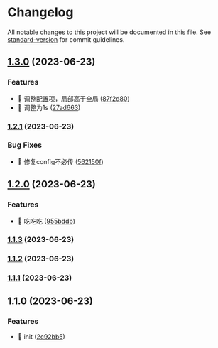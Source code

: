 # Changelog

All notable changes to this project will be documented in this file. See [standard-version](https://github.com/conventional-changelog/standard-version) for commit guidelines.

## [1.3.0](https://github.com/coding327/webStorage/compare/v1.2.1...v1.3.0) (2023-06-23)


### Features

* 🚀 调整配置项，局部高于全局 ([87f2d80](https://github.com/coding327/webStorage/commit/87f2d806b867f39ee9e3da859532389ca4455055))
* 🚀 调整为1s ([27ad663](https://github.com/coding327/webStorage/commit/27ad6634aa51039cb700730ba90d024bacf28d26))

### [1.2.1](https://github.com/coding327/webStorage/compare/v1.2.0...v1.2.1) (2023-06-23)


### Bug Fixes

* 🧩 修复config不必传 ([562150f](https://github.com/coding327/webStorage/commit/562150f6cf6c02493e24c38248f34b8f8010b19c))

## [1.2.0](https://github.com/coding327/webStorage/compare/v1.1.3...v1.2.0) (2023-06-23)


### Features

* 🚀 吃吃吃 ([955bddb](https://github.com/coding327/webStorage/commit/955bddb3db269758d708c707b6ab0aa5e40a8e05))

### [1.1.3](https://github.com/coding327/webStorage/compare/v1.1.2...v1.1.3) (2023-06-23)

### [1.1.2](https://github.com/coding327/webStorage/compare/v1.1.1...v1.1.2) (2023-06-23)

### [1.1.1](https://github.com/coding327/webStorage/compare/v1.1.0...v1.1.1) (2023-06-23)

## 1.1.0 (2023-06-23)


### Features

* 🚀 init ([2c92bb5](https://github.com/coding327/webStorage/commit/2c92bb54e2955c80ef7eda243b0ca78aa2e7a35b))
